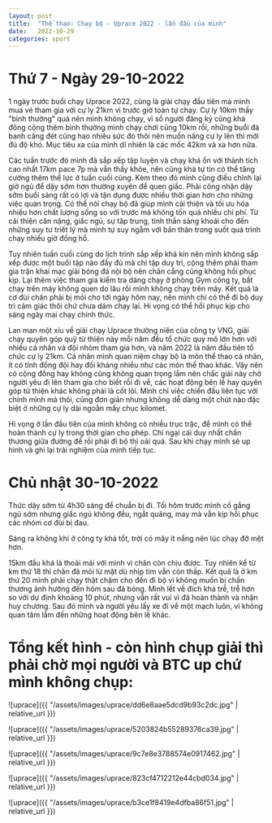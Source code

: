 ```yaml
---
layout: post
title:  "Thể thao: Chạy bộ - Uprace 2022 - lần đầu của mình"
date:   2022-10-29
categories: sport
---
```


# Thứ 7 - Ngày 29-10-2022

1 ngày trước buổi chạy Uprace 2022, cũng là giải chạy đầu tiên mà mình mua vé tham gia với cự ly 21km vì trước giờ toàn tự chạy. Cự ly 10km thấy "bình thường" quá nên mình không chạy, vì số người đăng ký cũng khá đông cộng thêm bình thường mình chạy chơi cũng 10km rồi, những buổi đá banh căng đét cũng hao nhiêu sức đó thôi nên muốn nâng cự ly lên thì mới đủ độ khó. Mục tiêu xa của mình dĩ nhiên là các mốc 42km và xa hơn nữa.

Các tuần trước đó mình đã sắp xếp tập luyện và chạy khá ổn với thành tích cao nhất 17km pace 7p mà vẫn thấy khỏe, nên cũng khá tự tin có thể tăng cường thêm thể lực ở tuần cuối cùng. 
Kèm theo đó mình cũng điều chỉnh lại giờ ngủ để dậy sớm hơn thường xuyên để quen giấc. 
Phải công nhận dậy sớm buổi sáng rất có lợi và tận dụng được nhiều thời gian hơn cho những việc quan trọng.
Có thể nói chạy bộ đã giúp mình cải thiện và tối ưu hóa nhiều hơn chất lượng sống so với trước mà không tốn quá nhiều chi phí. Từ cải thiện cân nặng, giấc ngủ, sự tập trung, tinh thần sảng khoái cho đến những suy tư triết lý mà mình tự suy ngẫm với bản thân trong suốt quá trình chạy nhiều giờ đồng hồ.

Tuy nhiên tuần cuối cùng do lịch trình sắp xếp khá kín nên mình không sắp xếp được một buổi tập nào đầy đủ mà chỉ tập duy trì, cộng thêm phải tham gia trận khai mạc giải bóng đá nội bộ nên chân cẳng cũng không hồi phục kịp.
Lại thêm việc tham gia kiểm tra dáng chạy ở phòng Gym công ty, bắt chạy trên máy không quen do lâu rồi mình không chạy trên máy.
Kết quả là cơ đùi chân phải bị mỏi cho tới ngày hôm nay, nên mình chỉ có thể đi bộ duy trì cảm giác thôi chứ chưa dám chạy lại. Hi vọng có thể hồi phục kịp cho sáng ngày mai chạy chính thức.

Lan man một xíu về giải chạy Uprace thường niên của công ty VNG, giải chạy quyên góp quỹ từ thiện này mỗi năm đều tổ chức quy mô lớn hơn với nhiều cá nhân và đội nhóm tham gia hơn, và năm 2022 là năm đầu tiên tổ chức cự ly 21km. 
Cá nhân mình quan niệm chạy bộ là môn thể thao cá nhân, ít có tính đồng đội hay đối kháng nhiều như các môn thể thao khác. Vậy nên có cộng đồng hay không cũng không quan trọng lắm nên chắc giải này chở người yêu đi lên tham gia cho biết rồi đi về, các hoạt động bên lề hay quyên góp từ thiện khác không phải là cốt lõi. 
Mình chỉ việc chiến đấu liên tục với chính mình mà thôi, cũng đơn giản nhưng không dễ dàng một chút nào đặc biệt ở những cự ly dài ngoằn mấy chục kilomet.

Hi vọng ở lần đầu tiên của mình không có nhiều trục trặc, để mình có thể hoàn thành cự ly trong thời gian cho phép. Chỉ ngại cái duy nhất chấn thương giữa đường để rồi phải đi bộ thì oải quá.
Sau khi chạy mình sẽ up hình và ghi lại trải nghiệm của mình tiếp tục. 

# Chủ nhật 30-10-2022

Thức dậy sớm từ 4h30 sáng để chuẩn bị đi. Tối hôm trước mình cố gắng ngủ sớm nhưng giấc ngủ không đều, ngắt quãng, may mà vẫn kịp hồi phục các nhóm cơ đùi bị đau.

Sáng ra không khí ở công ty khá tốt, trời có mây ít nắng nên lúc chạy đỡ mệt hơn.

15km đầu khá là thoải mái với mình vì chân còn chịu được. Tuy nhiên kể từ km thứ 18 thì chân đã mỏi lừ mặt dù nhịp tim vẫn còn thấp. Kết quả là ở km thứ 20 mình phải chạy thật chậm cho đến đi bộ vì không muốn bị chấn thương ảnh hưởng đến hôm sau đá bóng.
Mình lết về đích khá trễ, trễ hơn so với dự định khoảng 10 phút, nhưng vẫn rất vui vì đã hoàn thành và nhận huy chương.
Sau đó mình và người yêu lấy xe đi về một mạch luôn, vì không quan 
tâm lắm đến những hoạt động bên lề khác.

# Tổng kết hình - còn hình chụp giải thì phải chờ mọi người và BTC up chứ mình không chụp:

![uprace]({{ "/assets/images/uprace/dd6e8aae5dcd9b93c2dc.jpg" | relative_url }})

![uprace]({{ "/assets/images/uprace/5203824b55289376ca39.jpg" | relative_url }})

![uprace]({{ "/assets/images/uprace/9c7e8e3788574e0917462.jpg" | relative_url }})

![uprace]({{ "/assets/images/uprace/823cf4712212e44cbd034.jpg" | relative_url }})

![uprace]({{ "/assets/images/uprace/b3ce1f8419e4dfba86f51.jpg" | relative_url }})

